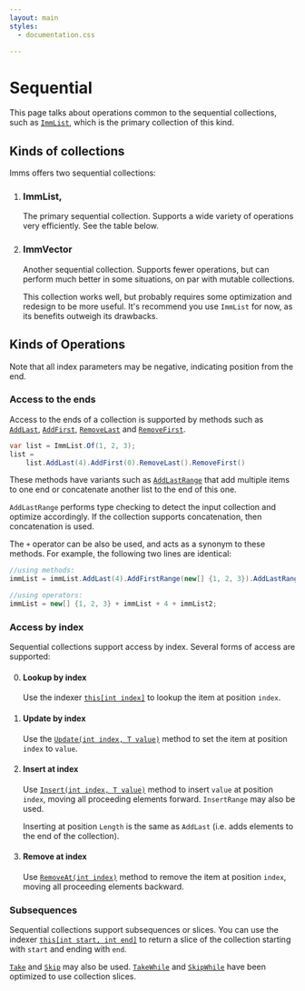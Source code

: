 ```yaml
---
layout: main
styles:
  - documentation.css

---
```



# Sequential
This page talks about operations common to the sequential collections, such as [`ImmList`](T:ImmList'1), which is the primary collection of this kind.

## Kinds of collections
Imms offers two sequential collections:

1. ### ImmList,
	The primary sequential collection. Supports a wide variety of operations very efficiently. See the table below.
	
2. ### ImmVector
	Another sequential collection. Supports fewer operations, but can perform much better in some situations, on par with mutable collections.
	
	This collection works well, but probably requires some optimization and redesign to be more useful. It's recommend you use `ImmList` for now, as its benefits outweigh its drawbacks.
	

## Kinds of Operations
Note that all index parameters may be negative, indicating position from the end.

### Access to the ends
Access to the ends of a collection is supported by methods such as [`AddLast`](M:ImmList'1.AddLast), [`AddFirst`](M:ImmList'1.AddFirst), [`RemoveLast`](M:ImmList'1.RemoveLast) and [`RemoveFirst`](M:ImmList'1.RemoveFirst).

```csharp
var list = ImmList.Of(1, 2, 3);
list =
    list.AddLast(4).AddFirst(0).RemoveLast().RemoveFirst()
```

These methods have variants such as [`AddLastRange`](M:ImmList'1.AddLastRange) that add multiple items to one end or concatenate another list to the end of this one.

`AddLastRange` performs type checking to detect the input collection and optimize accordingly. If the collection supports concatenation, then concatenation is used.

The `+` operator can be also be used, and acts as a synonym to these methods. For example, the following two lines are identical:

```csharp
//using methods:
immList = immList.AddLast(4).AddFirstRange(new[] {1, 2, 3}).AddLastRange(immList2);

//using operators:
immList = new[] {1, 2, 3} + immList + 4 + immList2;
```

### Access by index
Sequential collections support access by index. Several forms of access are supported:

0. #### Lookup by index
	Use the indexer [`this[int index]`](P:AbstractSequential'2.Item(Int32)) to lookup the item at position `index`.

1. #### Update by index
	Use the [`Update(int index, T value)`](M:ImmList'1.Update) method to set the item at position `index` to `value`.

2. #### Insert at index
	Use [`Insert(int index, T value)`](M:ImmList'1.Insert) method to insert `value` at position `index`, moving all proceeding elements forward. `InsertRange` may also be used.
	
	Inserting at position `Length` is the same as `AddLast` (i.e. adds elements to the end of the collection).
	
3. #### Remove at index
	Use [`RemoveAt(int index)`](M:ImmList'1.RemoveAt) method to remove the item at position `index`, moving all proceeding elements backward.

### Subsequences
Sequential collections support subsequences or slices. You can use the indexer [`this[int start, int end]`](P:AbstractSequential'2.Item(Int32,Int32)) to return a slice of the collection starting with `start` and ending with `end`.

[`Take`](M:AbstractSequential'2.Take) and [`Skip`](M:AbstractSequential'2.Skip) may also be used. [`TakeWhile`](M:AbstractSequential'2.TakeWhile) and [`SkipWhile`](M:AbstractSequential'2.SkipWhile) have been optimized to use collection slices.

